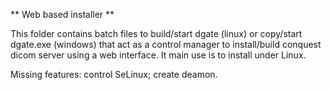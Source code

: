 ** Web based installer **

This folder contains batch files to build/start dgate (linux) or copy/start dgate.exe (windows) that act as a control manager to install/build conquest dicom server using a web interface. It main use is to install under Linux.

Missing features: control SeLinux; create deamon.
